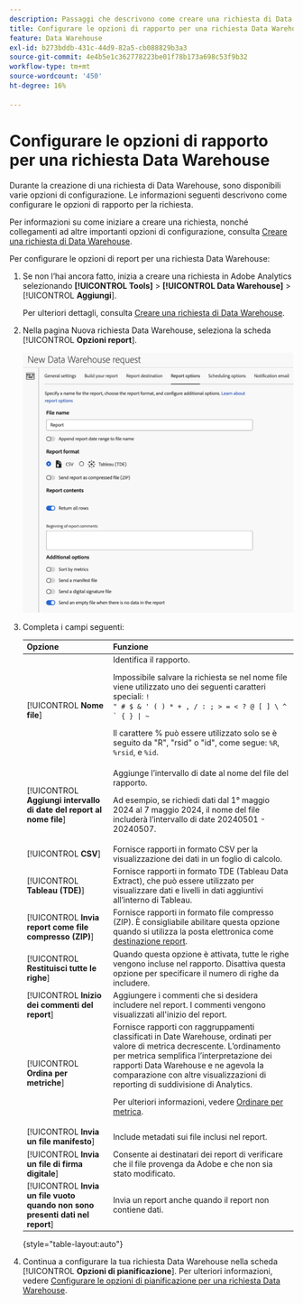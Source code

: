 ```yaml
---
description: Passaggi che descrivono come creare una richiesta di Data Warehouse.
title: Configurare le opzioni di rapporto per una richiesta Data Warehouse
feature: Data Warehouse
exl-id: b273bddb-431c-44d9-82a5-cb088829b3a3
source-git-commit: 4e4b5e1c362778223be01f78b173a698c53f9b32
workflow-type: tm+mt
source-wordcount: '450'
ht-degree: 16%

---
```


# Configurare le opzioni di rapporto per una richiesta Data Warehouse

Durante la creazione di una richiesta di Data Warehouse, sono disponibili varie opzioni di configurazione. Le informazioni seguenti descrivono come configurare le opzioni di rapporto per la richiesta.

Per informazioni su come iniziare a creare una richiesta, nonché collegamenti ad altre importanti opzioni di configurazione, consulta [Creare una richiesta di Data Warehouse](/help/export/data-warehouse/create-request/t-dw-create-request.md).

Per configurare le opzioni di report per una richiesta Data Warehouse:

1. Se non l’hai ancora fatto, inizia a creare una richiesta in Adobe Analytics selezionando **[!UICONTROL Tools]** > **[!UICONTROL Data Warehouse]** > [!UICONTROL **Aggiungi**].

   Per ulteriori dettagli, consulta [Creare una richiesta di Data Warehouse](/help/export/data-warehouse/create-request/t-dw-create-request.md).

1. Nella pagina Nuova richiesta Data Warehouse, seleziona la scheda [!UICONTROL **Opzioni report**].

   ![Scheda destinazione report](assets/dw-report-options.png) <!-- update screenshot to include Sort by metrics -->

1. Completa i campi seguenti:

   | Opzione | Funzione |
   |---------|----------|
   | [!UICONTROL **Nome file**] | Identifica il rapporto. <p>Impossibile salvare la richiesta se nel nome file viene utilizzato uno dei seguenti caratteri speciali: <code>! &quot; # $ &amp; &#39; ( ) * + , / : ; > = &lt; ? @ [ ] \ ^ &grave; { } \| ~</code> </p><p>Il carattere % può essere utilizzato solo se è seguito da &quot;R&quot;, &quot;rsid&quot; o &quot;id&quot;, come segue: <code>%R</code>, <code>%rsid</code>, e <code>%id</code>.</p> |
   | [!UICONTROL **Aggiungi intervallo di date del report al nome file**] | Aggiunge l’intervallo di date al nome del file del rapporto. <p>Ad esempio, se richiedi dati dal 1° maggio 2024 al 7 maggio 2024, il nome del file includerà l’intervallo di date 20240501 - 20240507.</p> |
   | [!UICONTROL **CSV**] | Fornisce rapporti in formato CSV per la visualizzazione dei dati in un foglio di calcolo. |
   | [!UICONTROL **Tableau (TDE)**] | Fornisce rapporti in formato TDE (Tableau Data Extract), che può essere utilizzato per visualizzare dati e livelli in dati aggiuntivi all’interno di Tableau. |
   | [!UICONTROL **Invia report come file compresso (ZIP)**] | Fornisce rapporti in formato file compresso (ZIP). È consigliabile abilitare questa opzione quando si utilizza la posta elettronica come [destinazione report](/help/export/data-warehouse/create-request/dw-request-report-destinations.md). |
   | [!UICONTROL **Restituisci tutte le righe**] | Quando questa opzione è attivata, tutte le righe vengono incluse nel rapporto. Disattiva questa opzione per specificare il numero di righe da includere. |
   | [!UICONTROL **Inizio dei commenti del report**] | Aggiungere i commenti che si desidera includere nel report. I commenti vengono visualizzati all&#39;inizio del report. |
   | [!UICONTROL **Ordina per metriche**] | Fornisce rapporti con raggruppamenti classificati in Date Warehouse, ordinati per valore di metrica decrescente. L’ordinamento per metrica semplifica l’interpretazione dei rapporti Data Warehouse e ne agevola la comparazione con altre visualizzazioni di reporting di suddivisione di Analytics.<p>Per ulteriori informazioni, vedere [Ordinare per metrica](/help/export/data-warehouse/sorting-by-metric.md).</p> |
   | [!UICONTROL **Invia un file manifesto**] | Include metadati sui file inclusi nel report.<!-- What kind of metadata is included in the manifest file? --> |
   | [!UICONTROL **Invia un file di firma digitale**] | Consente ai destinatari dei report di verificare che il file provenga da Adobe e che non sia stato modificato. |
   | [!UICONTROL **Invia un file vuoto quando non sono presenti dati nel report**] | Invia un report anche quando il report non contiene dati. |

   {style="table-layout:auto"}

1. Continua a configurare la tua richiesta Data Warehouse nella scheda [!UICONTROL **Opzioni di pianificazione**]. Per ulteriori informazioni, vedere [Configurare le opzioni di pianificazione per una richiesta Data Warehouse](/help/export/data-warehouse/create-request/dw-request-scheduling.md).
